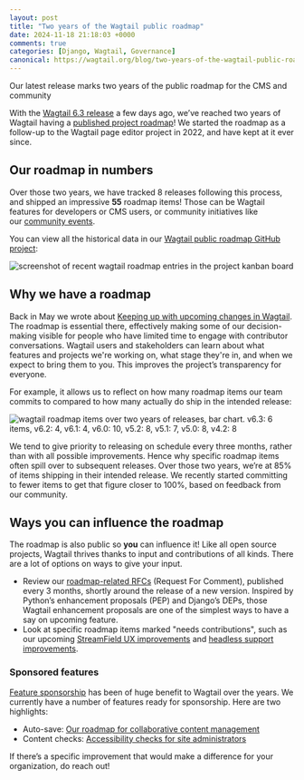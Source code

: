 ```yaml
---
layout: post
title: "Two years of the Wagtail public roadmap"
date: 2024-11-18 21:18:03 +0000
comments: true
categories: [Django, Wagtail, Governance]
canonical: https://wagtail.org/blog/two-years-of-the-wagtail-public-roadmap/
---
```


Our latest release marks two years of the public roadmap for the CMS and community

<!-- more -->

With the [Wagtail 6.3 release](https://wagtail.org/blog/wagtail-63/) a few days ago, we’ve reached two years of Wagtail having a [published project roadmap](https://wagtail.org/roadmap/)! We started the roadmap as a follow-up to the Wagtail page editor project in 2022, and have kept at it ever since.

## Our roadmap in numbers

Over those two years, we have tracked 8 releases following this process, and shipped an impressive **55** roadmap items! Those can be Wagtail features for developers or CMS users, or community initiatives like our [community events](https://wagtail.org/events/).

You can view all the historical data in our [Wagtail public roadmap GitHub project](https://github.com/orgs/wagtail/projects/16/views/7):

![screenshot of recent wagtail roadmap entries in the project kanban board](/images/blog/two-years-of-the-wagtail-public-roadmap/screenshot_of_recent_wagtail_roadmap_entries.png)

## Why we have a roadmap

Back in May we wrote about [Keeping up with upcoming changes in Wagtail](https://wagtail.org/blog/keeping-up-with-upcoming-changes-in-wagtail/). The roadmap is essential there, effectively making some of our decision-making visible for people who have limited time to engage with contributor conversations. Wagtail users and stakeholders can learn about what features and projects we're working on, what stage they're in, and when we expect to bring them to you. This improves the project’s transparency for everyone.

For example, it allows us to reflect on how many roadmap items our team commits to compared to how many actually do ship in the intended release:

![wagtail roadmap items over two years of releases, bar chart. v6.3: 6 items, v6.2: 4, v6.1: 4, v6.0: 10, v5.2: 8, v5.1: 7, v5.0: 8, v4.2: 8](/images/blog/two-years-of-the-wagtail-public-roadmap/wagtail_roadmap_items_over_two_years_of_releases.png)

We tend to give priority to releasing on schedule every three months, rather than with all possible improvements. Hence why specific roadmap items often spill over to subsequent releases. Over those two years, we’re at 85% of items shipping in their intended release. We recently started committing to fewer items to get that figure closer to 100%, based on feedback from our community.

## Ways you can influence the roadmap

The roadmap is also public so **you** can influence it! Like all open source projects, Wagtail thrives thanks to input and contributions of all kinds. There are a lot of options on ways to give your input.

- Review our [roadmap-related RFCs](https://github.com/wagtail/rfcs/pull/103) (Request For Comment), published every 3 months, shortly around the release of a new version. Inspired by Python’s enhancement proposals (PEP) and Django’s DEPs, those Wagtail enhancement proposals are one of the simplest ways to have a say on upcoming feature.
- Look at specific roadmap items marked "needs contributions", such as our upcoming [StreamField UX improvements](https://github.com/wagtail/wagtail/discussions/12354) and [headless support improvements](https://github.com/wagtail/rfcs/pull/100).

### Sponsored features

[Feature sponsorship](https://wagtail.org/sponsor/) has been of huge benefit to Wagtail over the years. We currently have a number of features ready for sponsorship. Here are two highlights:

- Auto-save: [Our roadmap for collaborative content management](https://wagtail.org/blog/our-roadmap-for-collaborative-content-management/)
- Content checks: [Accessibility checks for site administrators](https://wagtail.org/blog/looking-for-sponsorship-accessibility-checks-for-site-administrators/)

If there’s a specific improvement that would make a difference for your organization, do reach out!
